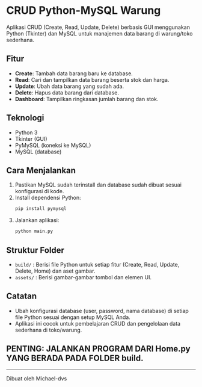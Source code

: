 # CRUD Python-MySQL Warung

Aplikasi CRUD (Create, Read, Update, Delete) berbasis GUI menggunakan Python (Tkinter) dan MySQL untuk manajemen data barang di warung/toko sederhana.

## Fitur
- **Create**: Tambah data barang baru ke database.
- **Read**: Cari dan tampilkan data barang beserta stok dan harga.
- **Update**: Ubah data barang yang sudah ada.
- **Delete**: Hapus data barang dari database.
- **Dashboard**: Tampilkan ringkasan jumlah barang dan stok.

## Teknologi
- Python 3
- Tkinter (GUI)
- PyMySQL (koneksi ke MySQL)
- MySQL (database)

## Cara Menjalankan
1. Pastikan MySQL sudah terinstall dan database sudah dibuat sesuai konfigurasi di kode.
2. Install dependensi Python:
   ```bash
   pip install pymysql
   ```
3. Jalankan aplikasi:
   ```bash
   python main.py
   ```

## Struktur Folder
- `build/` : Berisi file Python untuk setiap fitur (Create, Read, Update, Delete, Home) dan aset gambar.
- `assets/` : Berisi gambar-gambar tombol dan elemen UI.

## Catatan
- Ubah konfigurasi database (user, password, nama database) di setiap file Python sesuai dengan setup MySQL Anda.
- Aplikasi ini cocok untuk pembelajaran CRUD dan pengelolaan data sederhana di toko/warung.

## PENTING: JALANKAN PROGRAM DARI Home.py YANG BERADA PADA FOLDER build.

---

Dibuat oleh Michael-dvs
